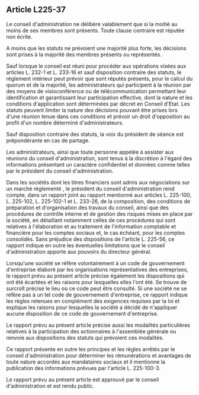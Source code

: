 Article L225-37
----
Le conseil d'administration ne délibère valablement que si la moitié au moins de
ses membres sont présents. Toute clause contraire est réputée non écrite.

A moins que les statuts ne prévoient une majorité plus forte, les décisions sont
prises à la majorité des membres présents ou représentés.

Sauf lorsque le conseil est réuni pour procéder aux opérations visées aux
articles L. 232-1 et L. 233-16 et sauf disposition contraire des statuts, le
règlement intérieur peut prévoir que sont réputés présents, pour le calcul du
quorum et de la majorité, les administrateurs qui participent à la réunion par
des moyens de visioconférence ou de télécommunication permettant leur
identification et garantissant leur participation effective, dont la nature et
les conditions d'application sont déterminées par décret en Conseil d'Etat. Les
statuts peuvent limiter la nature des décisions pouvant être prises lors d'une
réunion tenue dans ces conditions et prévoir un droit d'opposition au profit
d'un nombre déterminé d'administrateurs.

Sauf disposition contraire des statuts, la voix du président de séance est
prépondérante en cas de partage.

Les administrateurs, ainsi que toute personne appelée à assister aux réunions du
conseil d'administration, sont tenus à la discrétion à l'égard des informations
présentant un caractère confidentiel et données comme telles par le président du
conseil d'administration.

Dans les sociétés dont les titres financiers sont admis aux négociations sur un
marché réglementé , le président du conseil d'administration rend compte, dans
un rapport joint au rapport mentionné aux articles L. 225-100, L. 225-102, L.
225-102-1 et L. 233-26, de la composition, des conditions de préparation et
d'organisation des travaux du conseil, ainsi que des procédures de contrôle
interne et de gestion des risques mises en place par la société, en détaillant
notamment celles de ces procédures qui sont relatives à l'élaboration et au
traitement de l'information comptable et financière pour les comptes sociaux et,
le cas échéant, pour les comptes consolidés. Sans préjudice des dispositions de
l'article L. 225-56, ce rapport indique en outre les éventuelles limitations que
le conseil d'administration apporte aux pouvoirs du directeur général.

Lorsqu'une société se réfère volontairement à un code de gouvernement
d'entreprise élaboré par les organisations représentatives des entreprises, le
rapport prévu au présent article précise également les dispositions qui ont été
écartées et les raisons pour lesquelles elles l'ont été. Se trouve de surcroît
précisé le lieu où ce code peut être consulté. Si une société ne se réfère pas à
un tel code de gouvernement d'entreprise, ce rapport indique les règles retenues
en complément des exigences requises par la loi et explique les raisons pour
lesquelles la société a décidé de n'appliquer aucune disposition de ce code de
gouvernement d'entreprise.

Le rapport prévu au présent article précise aussi les modalités particulières
relatives à la participation des actionnaires à l'assemblée générale ou renvoie
aux dispositions des statuts qui prévoient ces modalités.

Ce rapport présente en outre les principes et les règles arrêtés par le conseil
d'administration pour déterminer les rémunérations et avantages de toute nature
accordés aux mandataires sociaux et il mentionne la publication des informations
prévues par l'article L. 225-100-3.

Le rapport prévu au présent article est approuvé par le conseil d'administration
et est rendu public.
